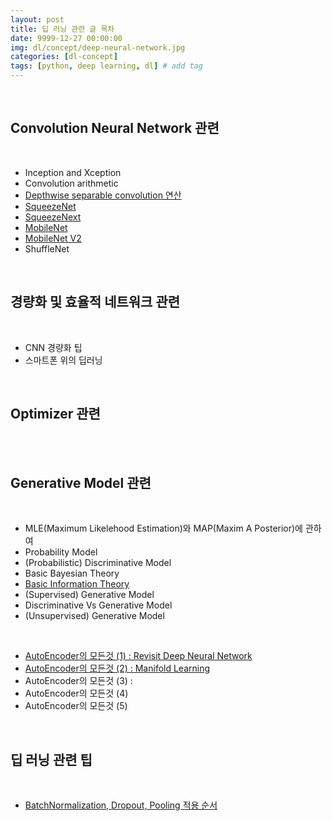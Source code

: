 ```yaml
---
layout: post
title: 딥 러닝 관련 글 목차
date: 9999-12-27 00:00:00
img: dl/concept/deep-neural-network.jpg
categories: [dl-concept] 
tags: [python, deep learning, dl] # add tag
---
```


<br>

## **Convolution Neural Network 관련**

<br>

- Inception and Xception
- Convolution arithmetic
- [Depthwise separable convolution 연산](https://gaussian37.github.io/dl-concept-dwsconv/)
- [SqueezeNet](https://gaussian37.github.io/dl-concept-squeezenet/)
- [SqueezeNext](https://gaussian37.github.io/dl-concept-squeezenext/)
- [MobileNet](https://gaussian37.github.io/dl-concept-mobilenet/)
- [MobileNet V2](https://gaussian37.github.io/dl-concept-mobilenet2/)
- ShuffleNet

<br>

## **경량화 및 효율적 네트워크 관련**

<br>

- CNN 경량화 팁
- 스마트폰 위의 딥러닝

<br>

## **Optimizer 관련**

<br> 

<br>

## **Generative Model 관련**

<br>

- MLE(Maximum Likelehood Estimation)와 MAP(Maxim A Posterior)에 관하여
- Probability Model
- (Probabilistic) Discriminative Model
- Basic Bayesian Theory
- [Basic Information Theory](https://gaussian37.github.io/gan-concept-information_theory/)
- (Supervised) Generative Model
- Discriminative Vs Generative Model
- (Unsupervised) Generative Model

<br>

- [AutoEncoder의 모든것 (1) : Revisit Deep Neural Network](https://gaussian37.github.io/gan-concept-autoencoder1/)
- [AutoEncoder의 모든것 (2) : Manifold Learning](https://gaussian37.github.io/gan-concept-autoencoder2/)
- AutoEncoder의 모든것 (3) : 
- AutoEncoder의 모든것 (4)
- AutoEncoder의 모든것 (5)

<br>

## **딥 러닝 관련 팁**

<br>

- [BatchNormalization, Dropout, Pooling 적용 순서](https://gaussian37.github.io/dl-concept-order_of_regularization_term/)
